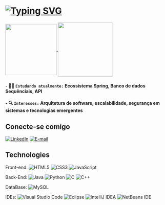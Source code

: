 # [![Typing SVG](https://readme-typing-svg.demolab.com?font=Fira+Code&duration=2500&pause=790&color=FF3C3C&width=435&lines=%F0%9F%91%8B+Hello%2C+there!;I'm+Matheus+Pereira)](https://git.io/typing-svg)

<a href="https://github.com/MatheusNascimento87/github-readme-stats">
  <img height=160 align="center" src="https://github-readme-stats.vercel.app/api?username=MatheusNascimento87&theme=dracula&bg_color=000&border_color=30A3DC&show_icons=true&icon_color=30A3DC&title_color=E94D5F&text_color=FFF" />
</a>
<a href="https://github.com/MatheusNascimento87/convoychat">
  <img height=170 align="center" src="https://github-readme-stats.vercel.app/api/top-langs?username=MatheusNascimento87&theme=dracula&bg_color=000&border_color=30A3DC&show_icons=true&icon_color=30A3DC&title_color=E94D5F&text_color=FFF&layout=compact&langs_count=8&card_width=200" />
</a><br>

#### - 👨‍🎓 `Estudando atualmente:` Ecossistema Spring, Banco de dados Sequênciais, API
#### - 🔍 `Interesses:` Arquitetura de software, escalabilidade, segurança em sistemas e tecnologias emergentes


## Conecte-se comigo
[![LinkedIn](https://img.shields.io/badge/LinkedIn-0077B5?style=for-the-badge&logo=linkedin&logoColor=white)](https://www.linkedin.com/in/me/?trk=opento_sprofile_goalscard)
[![E-mail](https://img.shields.io/badge/-Email-000?style=for-the-badge&logo=microsoft-outlook&logoColor=007BFF)](mailto:pn_matheus@outlook.com)

## Technologies

Front-end: ![HTML5](https://img.shields.io/badge/HTML5-E34F26?style=for-the-badge&logo=html5&logoColor=white) ![CSS3](https://img.shields.io/badge/CSS3-1572B6?style=for-the-badge&logo=css3&logoColor=white) ![JavaScript](https://img.shields.io/badge/JavaScript-F7DF1E?style=for-the-badge&logo=javascript&logoColor=black)

Back-End: ![Java](https://img.shields.io/badge/java-%23ED8B00.svg?style=for-the-badge&logo=openjdk&logoColor=white) ![Python](https://img.shields.io/badge/python-3670A0?style=for-the-badge&logo=python&logoColor=ffdd54) ![C](https://img.shields.io/badge/C-00599C?style=for-the-badge&logo=c&logoColor=white) ![C++](https://img.shields.io/badge/C%2B%2B-00599C?style=for-the-badge&logo=c%2B%2B&logoColor=white) 

DataBase: ![MySQL](https://img.shields.io/badge/MySQL-00000F?style=for-the-badge&logo=mysql&logoColor=white)

IDEs: ![Visual Studio Code](https://img.shields.io/badge/Visual%20Studio%20Code-0078d7.svg?style=for-the-badge&logo=visual-studio-code&logoColor=white) ![Eclipse](https://img.shields.io/badge/Eclipse-FE7A16.svg?style=for-the-badge&logo=Eclipse&logoColor=white) ![IntelliJ IDEA](https://img.shields.io/badge/IntelliJIDEA-000000.svg?style=for-the-badge&logo=intellij-idea&logoColor=white) ![NetBeans IDE](https://img.shields.io/badge/NetBeansIDE-1B6AC6.svg?style=for-the-badge&logo=apache-netbeans-ide&logoColor=white)
          



